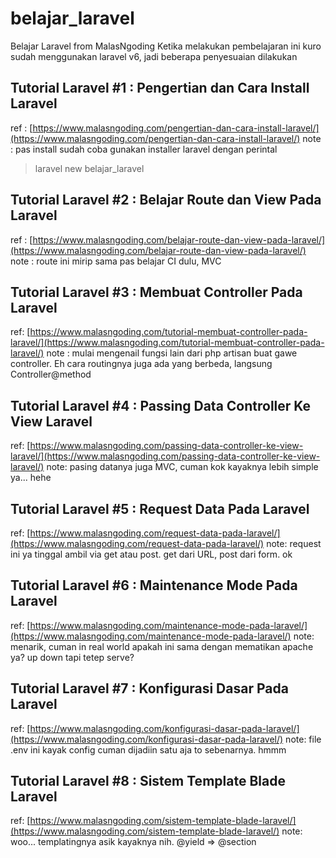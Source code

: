 
# belajar_laravel
Belajar Laravel from MalasNgoding
Ketika melakukan pembelajaran ini kuro sudah menggunakan laravel v6, jadi beberapa penyesuaian dilakukan

## Tutorial Laravel #1 : Pengertian dan Cara Install Laravel
ref : [https://www.malasngoding.com/pengertian-dan-cara-install-laravel/](https://www.malasngoding.com/pengertian-dan-cara-install-laravel/)
note : pas install sudah coba gunakan installer laravel dengan perintal
>    laravel new belajar_laravel

## Tutorial Laravel #2 : Belajar Route dan View Pada Laravel
ref : [https://www.malasngoding.com/belajar-route-dan-view-pada-laravel/](https://www.malasngoding.com/belajar-route-dan-view-pada-laravel/)
note : route ini mirip sama pas belajar CI dulu, MVC

## Tutorial Laravel #3 : Membuat Controller Pada Laravel
ref: [https://www.malasngoding.com/tutorial-membuat-controller-pada-laravel/](https://www.malasngoding.com/tutorial-membuat-controller-pada-laravel/)
note : mulai mengenail fungsi lain dari php artisan buat gawe controller. Eh cara routingnya juga ada yang berbeda, langsung Controller@method

## Tutorial Laravel #4 : Passing Data Controller Ke View Laravel
ref: [https://www.malasngoding.com/passing-data-controller-ke-view-laravel/](https://www.malasngoding.com/passing-data-controller-ke-view-laravel/)
note: pasing datanya juga MVC, cuman kok kayaknya lebih simple ya... hehe

## Tutorial Laravel #5 : Request Data Pada Laravel
ref: [https://www.malasngoding.com/request-data-pada-laravel/](https://www.malasngoding.com/request-data-pada-laravel/)
note: request ini ya tinggal ambil via get atau post. get dari URL, post dari form. ok

## Tutorial Laravel #6 : Maintenance Mode Pada Laravel
ref: [https://www.malasngoding.com/maintenance-mode-pada-laravel/](https://www.malasngoding.com/maintenance-mode-pada-laravel/)
note: menarik, cuman in real world apakah ini sama dengan mematikan apache ya? up down tapi tetep serve?

## Tutorial Laravel #7 : Konfigurasi Dasar Pada Laravel
ref: [https://www.malasngoding.com/konfigurasi-dasar-pada-laravel/](https://www.malasngoding.com/konfigurasi-dasar-pada-laravel/)
note: file .env ini kayak config cuman dijadiin satu aja to sebenarnya. hmmm

## Tutorial Laravel #8 : Sistem Template Blade Laravel
ref: [https://www.malasngoding.com/sistem-template-blade-laravel/](https://www.malasngoding.com/sistem-template-blade-laravel/)
note: woo... templatingnya asik kayaknya nih. @yield => @section